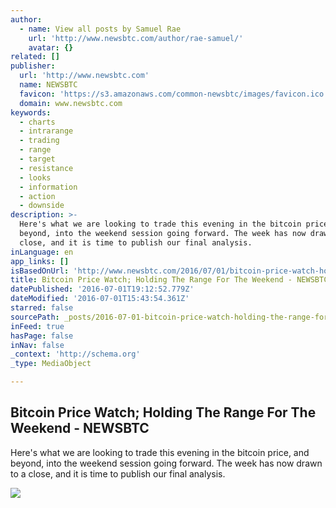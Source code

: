 ```yaml
---
author:
  - name: View all posts by Samuel Rae
    url: 'http://www.newsbtc.com/author/rae-samuel/'
    avatar: {}
related: []
publisher:
  url: 'http://www.newsbtc.com'
  name: NEWSBTC
  favicon: 'https://s3.amazonaws.com/common-newsbtc/images/favicon.ico'
  domain: www.newsbtc.com
keywords:
  - charts
  - intrarange
  - trading
  - range
  - target
  - resistance
  - looks
  - information
  - action
  - downside
description: >-
  Here's what we are looking to trade this evening in the bitcoin price, and
  beyond, into the weekend session going forward. The week has now drawn to a
  close, and it is time to publish our final analysis.
inLanguage: en
app_links: []
isBasedOnUrl: 'http://www.newsbtc.com/2016/07/01/bitcoin-price-watch-holding-range-weekend/'
title: Bitcoin Price Watch; Holding The Range For The Weekend - NEWSBTC
datePublished: '2016-07-01T19:12:52.779Z'
dateModified: '2016-07-01T15:43:54.361Z'
starred: false
sourcePath: _posts/2016-07-01-bitcoin-price-watch-holding-the-range-for-the-weekend-new.md
inFeed: true
hasPage: false
inNav: false
_context: 'http://schema.org'
_type: MediaObject

---
```

<article style=""><h1>Bitcoin Price Watch; Holding The Range For The Weekend - NEWSBTC</h1><p>Here's what we are looking to trade this evening in the bitcoin price, and beyond, into the weekend session going forward. The week has now drawn to a close, and it is time to publish our final analysis.</p><img src="http://s3.amazonaws.com/main-newsbtc-images/2016/07/01163505/Screen-Shot-2016-07-01-at-17.33.42.png" /></article>